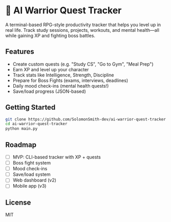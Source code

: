 # 🧠 AI Warrior Quest Tracker

A terminal-based RPG-style productivity tracker that helps you level up in real life. Track study sessions, projects, workouts, and mental health—all while gaining XP and fighting boss battles.

## Features
- Create custom quests (e.g. "Study CS", "Go to Gym", "Meal Prep")
- Earn XP and level up your character
- Track stats like Intelligence, Strength, Discipline
- Prepare for Boss Fights (exams, interviews, deadlines)
- Daily mood check-ins (mental health quests!)
- Save/load progress (JSON-based)

## Getting Started
```bash
git clone https://github.com/SolomonSmith-dev/ai-warrior-quest-tracker
cd ai-warrior-quest-tracker
python main.py
```

## Roadmap
- [ ] MVP: CLI-based tracker with XP + quests
- [ ] Boss fight system
- [ ] Mood check-ins
- [ ] Save/load system
- [ ] Web dashboard (v2)
- [ ] Mobile app (v3)

## License
MIT
